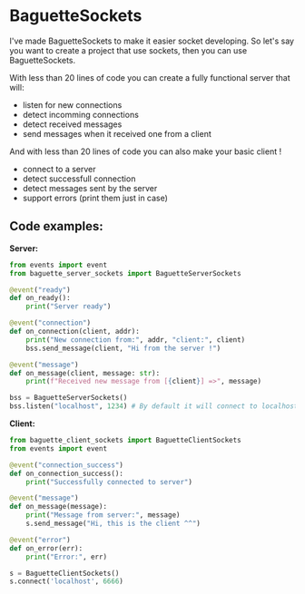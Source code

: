 # **BaguetteSockets**

I've made BaguetteSockets to make it easier socket developing. So let's say you want to create a project that use sockets, then you can use BaguetteSockets.

With less than 20 lines of code you can create a fully functional server that will:
- listen for new connections
- detect incomming connections
- detect received messages
- send messages when it received one from a client

And with less than 20 lines of code you can also make your basic client !
- connect to a server
- detect successfull connection
- detect messages sent by the server
- support errors (print them just in case)

## Code examples:

**Server:**
```python
from events import event
from baguette_server_sockets import BaguetteServerSockets

@event("ready")
def on_ready():
    print("Server ready")

@event("connection")
def on_connection(client, addr):
    print("New connection from:", addr, "client:", client)
    bss.send_message(client, "Hi from the server !")

@event("message")
def on_message(client, message: str):
    print(f"Received new message from [{client}] =>", message)

bss = BaguetteServerSockets()
bss.listen("localhost", 1234) # By default it will connect to localhost:6666
```

**Client:**
```python
from baguette_client_sockets import BaguetteClientSockets
from events import event

@event("connection_success")
def on_connection_success():
    print("Successfully connected to server")

@event("message")
def on_message(message):
    print("Message from server:", message)
    s.send_message("Hi, this is the client ^^")

@event("error")
def on_error(err):
    print("Error:", err)

s = BaguetteClientSockets()
s.connect('localhost', 6666)
```